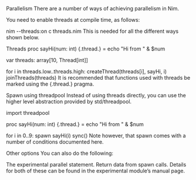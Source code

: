 Parallelism
There are a number of ways of achieving parallelism in Nim.

You need to enable threads at compile time, as follows:

nim --threads:on c threads.nim
This is needed for all the different ways shown below.

Threads
proc sayHi(num: int) {.thread.} =
  echo "Hi from " & $num

var threads: array[10, Thread[int]]

for i in threads.low..threads.high:
  createThread(threads[i], sayHi, i)
joinThreads(threads)
It is recommended that functions used with threads be marked using the {.thread.} pragma.

Spawn using threadpool
Instead of using threads directly, you can use the higher level abstraction provided by std/threadpool.

import threadpool

proc sayHi(num: int) {.thread.} =
  echo "Hi from " & $num

for i in 0..9:
  spawn sayHi(i)
sync()
Note however, that spawn comes with a number of conditions documented here.

Other options
You can also do the following:

The experimental parallel statement.
Return data from spawn calls.
Details for both of these can be found in the experimental module’s manual page.